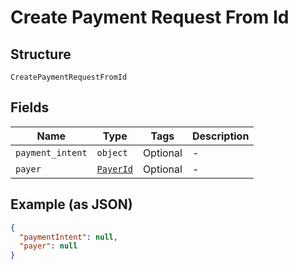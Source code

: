 
# Create Payment Request From Id

## Structure

`CreatePaymentRequestFromId`

## Fields

| Name | Type | Tags | Description |
|  --- | --- | --- | --- |
| `payment_intent` | `object` | Optional | - |
| `payer` | [`PayerId`](/doc/models/payer-id.md) | Optional | - |

## Example (as JSON)

```json
{
  "paymentIntent": null,
  "payer": null
}
```

